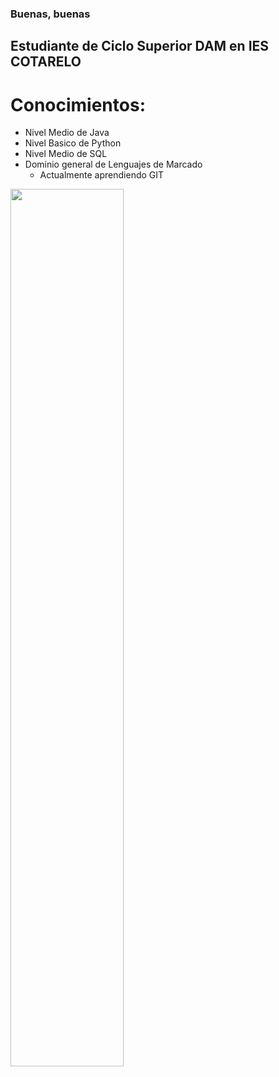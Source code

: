### Buenas, buenas

## Estudiante de Ciclo Superior DAM en IES COTARELO

# Conocimientos:

- Nivel Medio de Java
- Nivel Basico de Python
- Nivel Medio de SQL
- Dominio general de Lenguajes de Marcado
  - Actualmente aprendiendo GIT


<a href="[https://github.com/](https://www.opsera.io/ecosystem/git)"><img src="https://www.campusmvp.es/recursos/post/que-es-git-ventajas-e-inconvenientes-y-por-que-deberias-aprenderlo-bien.aspx?srsltid=AfmBOorqaaihawWNVaX0y-j6VZHBFZcgwT_RyUZlITxf-1L_upUfK8De" style="height: 60%; width:60%;"/></a>





<!--
**LANSEAR/LANSEAR** is a ✨ _special_ ✨ repository because its `README.md` (this file) appears on your GitHub profile.

Here are some ideas to get you started:

- 🔭 I’m currently working on ...
- 🌱 I’m currently learning ...
- 👯 I’m looking to collaborate on ...
- 🤔 I’m looking for help with ...
- 💬 Ask me about ...
- 📫 How to reach me: ...
- 😄 Pronouns: ...
- ⚡ Fun fact: ...
-->
